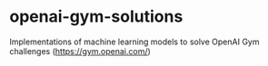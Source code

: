 # openai-gym-solutions
Implementations of machine learning models to solve OpenAI Gym challenges (https://gym.openai.com/)
